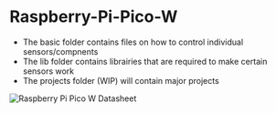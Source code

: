 # Raspberry-Pi-Pico-W

* The basic folder contains files on how to control individual sensors/compnents
* The lib folder contains librairies that are required to make certain sensors work
* The projects folder (WIP) will contain major projects

![Raspberry Pi Pico W Datasheet](https://components101.com/sites/default/files/component_pin/Raspberry%20Pi-Pico-W-pinout.png)
